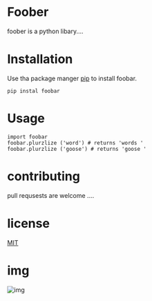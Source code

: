 # Foober
foober is a python libary....
# Installation
Use tha package manger [pip](#) to install foobar.
```
pip instal foobar
```
# Usage 
```
import foobar 
foobar.plurzlize ('word') # returns 'words '
foobar.plurzlize ('goose') # returns 'goose '
```
# contributing
pull requsests are welcome ....

# license 
[MIT](#)

# img
![img](https://www.iti.gov.eg/assets/images/iti-logo.png)
